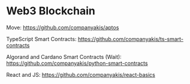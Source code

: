 # Web3 Blockchain

Move:
https://github.com/companyakis/aptos

TypeScript Smart Contracts:
https://github.com/companyakis/ts-smart-contracts

Algorand and Cardano Smart Contracts (Wait):
https://github.com/companyakis/python-smart-contracts

React and JS:
https://github.com/companyakis/react-basics









